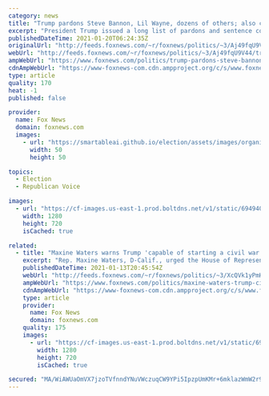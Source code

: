 ```yaml
---
category: news
title: "Trump pardons Steve Bannon, Lil Wayne, dozens of others; also commutes sentences"
excerpt: "President Trump issued a long list of pardons and sentence commutations early Wednesday as he prepared to leave office."
publishedDateTime: 2021-01-20T06:24:35Z
originalUrl: "http://feeds.foxnews.com/~r/foxnews/politics/~3/Aj49fqU9V44/trump-pardons-steve-bannon-lil-wayne-dozens-of-others-also-commutes-sentences"
webUrl: "http://feeds.foxnews.com/~r/foxnews/politics/~3/Aj49fqU9V44/trump-pardons-steve-bannon-lil-wayne-dozens-of-others-also-commutes-sentences"
ampWebUrl: "https://www.foxnews.com/politics/trump-pardons-steve-bannon-lil-wayne-dozens-of-others-also-commutes-sentences.amp"
cdnAmpWebUrl: "https://www-foxnews-com.cdn.ampproject.org/c/s/www.foxnews.com/politics/trump-pardons-steve-bannon-lil-wayne-dozens-of-others-also-commutes-sentences.amp"
type: article
quality: 170
heat: -1
published: false

provider:
  name: Fox News
  domain: foxnews.com
  images:
    - url: "https://smartableai.github.io/election/assets/images/organizations/foxnews.com-50x50.jpg"
      width: 50
      height: 50

topics:
  - Election
  - Republican Voice

images:
  - url: "https://cf-images.us-east-1.prod.boltdns.net/v1/static/694940094001/321ecfd7-beb9-4774-b170-6624dc01804c/da14774b-57ad-4e5e-9230-b8d2bae64d79/1280x720/match/image.jpg"
    width: 1280
    height: 720
    isCached: true

related:
  - title: "Maxine Waters warns Trump 'capable of starting a civil war'"
    excerpt: "Rep. Maxine Waters, D-Calif., urged the House of Representatives to impeach President Trump on Wednesday, arguing that he was \"the worst president in the history of the United States.\""
    publishedDateTime: 2021-01-13T20:45:54Z
    webUrl: "http://feeds.foxnews.com/~r/foxnews/politics/~3/XcQVk1yPmHo/maxine-waters-trump-civil-war"
    ampWebUrl: "https://www.foxnews.com/politics/maxine-waters-trump-civil-war.amp"
    cdnAmpWebUrl: "https://www-foxnews-com.cdn.ampproject.org/c/s/www.foxnews.com/politics/maxine-waters-trump-civil-war.amp"
    type: article
    provider:
      name: Fox News
      domain: foxnews.com
    quality: 175
    images:
      - url: "https://cf-images.us-east-1.prod.boltdns.net/v1/static/694940094001/9ffd8a2c-33e3-456d-88da-85083e263c93/73994e6b-b87b-4e26-898b-6ce9df28b672/1280x720/match/image.jpg"
        width: 1280
        height: 720
        isCached: true

secured: "MA/WiAWUaOmVX7jzoTVfnndYNuVWczuqCW9YPi5IpzpUmKMr+6mklazWmW2r9axzcoPPkmMnxN5aPJ4+cWc45hd433Tias/m5WIoD0WgJVoDrgJFSyHVbr7UMlHNG573+jFnfa6fsDX0cbtRMJXvbPfFyt6SBdp7yKtTveXnbwVGra2p3bIxult0Zm7k3HqRBl3DQnd1qFfaKFM8gTOY1BpcZTxl7IHRrgyqVpF/AEVtfBr2yr9Kvn10quDRHPlLgpo7uQFEiSPBuJxKfMQ87cscPlpsUYvnHBKqk9zbXJxNw5T0kTodhVnkmt+zMBYalUW7ewuR5jPTYSd6QSLLlhadq0QN5qJOERQl+fM9NJE=;LJzm1c7inS53W2I8MyWUtw=="
---
```


